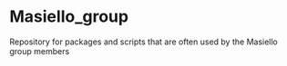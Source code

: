 # Masiello_group
Repository for packages and scripts that are often used by the Masiello group members
